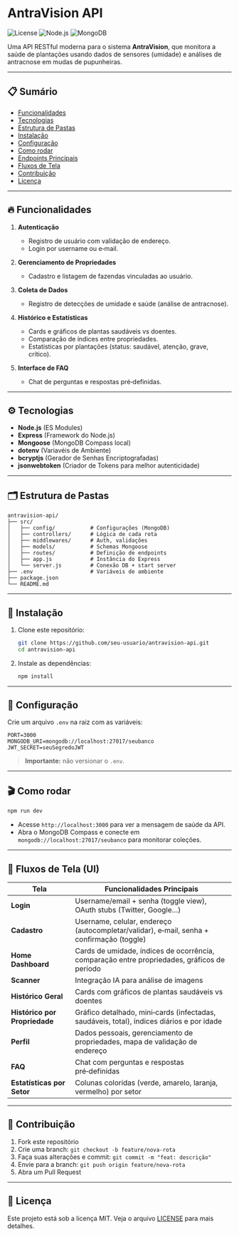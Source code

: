 # AntraVision API

![License](https://img.shields.io/badge/license-MIT-blue)
![Node.js](https://img.shields.io/badge/Node.js-14%2B-green)
![MongoDB](https://img.shields.io/badge/MongoDB-Local%20Compass-brightgreen)

Uma API RESTful moderna para o sistema **AntraVision**, que monitora a saúde de plantações usando dados de sensores (umidade) e análises de antracnose em mudas de pupunheiras.

---

## 📋 Sumário

* [Funcionalidades](#-funcionalidades)
* [Tecnologias](#-tecnologias)
* [Estrutura de Pastas](#-estrutura-de-pastas)
* [Instalação](#-instalação)
* [Configuração](#-configuração)
* [Como rodar](#-como-rodar)
* [Endpoints Principais](#-endpoints-principais)
* [Fluxos de Tela](#-fluxos-de-tela)
* [Contribuição](#-contribuição)
* [Licença](#-licença)

---

## 🔥 Funcionalidades

1. **Autenticação**
   * Registro de usuário com validação de endereço.
   * Login por username ou e‑mail.

2. **Gerenciamento de Propriedades**
   * Cadastro e listagem de fazendas vinculadas ao usuário.

3. **Coleta de Dados**
   * Registro de detecções de umidade e saúde (análise de antracnose).

4. **Histórico e Estatísticas**
   * Cards e gráficos de plantas saudáveis vs doentes.
   * Comparação de índices entre propriedades.
   * Estatísticas por plantações (status: saudável, atenção, grave, crítico).

5. **Interface de FAQ**
   * Chat de perguntas e respostas pré‑definidas.

---

## ⚙️ Tecnologias

* **Node.js** (ES Modules)
* **Express** (Framework do Node.js)
* **Mongoose** (MongoDB Compass local)
* **dotenv** (Variavéis de Ambiente)
* **bcryptjs** (Gerador de Senhas Encriptografadas)
* **jsonwebtoken** (Criador de Tokens para melhor autenticidade)

---

## 🗂️ Estrutura de Pastas

```
antravision-api/
├── src/
│   ├── config/           # Configurações (MongoDB)
│   ├── controllers/      # Lógica de cada rota
│   ├── middlewares/      # Auth, validações
│   ├── models/           # Schemas Mongoose
│   ├── routes/           # Definição de endpoints
│   ├── app.js            # Instância do Express
│   └── server.js         # Conexão DB + start server
├── .env                  # Variáveis de ambiente
├── package.json
└── README.md
```

---

## 🚀 Instalação

1. Clone este repositório:

   ```bash
   git clone https://github.com/seu-usuario/antravision-api.git
   cd antravision-api
   ```
2. Instale as dependências:

   ```bash
   npm install
   ```

---

## 🔧 Configuração

Crie um arquivo `.env` na raiz com as variáveis:

```env
PORT=3000
MONGODB_URI=mongodb://localhost:27017/seubanco
JWT_SECRET=seuSegredoJWT
```

> **Importante:** não versionar o `.env`.

---

## 🎬 Como rodar

```bash
npm run dev
```

* Acesse `http://localhost:3000` para ver a mensagem de saúde da API.
* Abra o MongoDB Compass e conecte em `mongodb://localhost:27017/seubanco` para monitorar coleções.

---

## 🎨 Fluxos de Tela (UI)

| Tela                          | Funcionalidades Principais                                                                  |
| ----------------------------- | ------------------------------------------------------------------------------------------- |
| **Login**                     | Username/email + senha (toggle view), OAuth stubs (Twitter, Google…)                        |
| **Cadastro**                  | Username, celular, endereço (autocompletar/validar), e‑mail, senha + confirmação (toggle)   |
| **Home Dashboard**            | Cards de umidade, índices de ocorrência, comparação entre propriedades, gráficos de período |
| **Scanner**                   | Integração IA para análise de imagens                                                       |
| **Histórico Geral**           | Cards com gráficos de plantas saudáveis vs doentes                                          |
| **Histórico por Propriedade** | Gráfico detalhado, mini‑cards (infectadas, saudáveis, total), índices diários e por idade   |
| **Perfil**                    | Dados pessoais, gerenciamento de propriedades, mapa de validação de endereço                |
| **FAQ**                       | Chat com perguntas e respostas pré‑definidas                                                |
| **Estatísticas por Setor**    | Colunas coloridas (verde, amarelo, laranja, vermelho) por setor                             |

---

## 🤝 Contribuição

1. Fork este repositório
2. Crie uma branch: `git checkout -b feature/nova-rota`
3. Faça suas alterações e commit: `git commit -m "feat: descrição"`
4. Envie para a branch: `git push origin feature/nova-rota`
5. Abra um Pull Request

---

## 📄 Licença

Este projeto está sob a licença MIT. Veja o arquivo [LICENSE](LICENSE) para mais detalhes.
